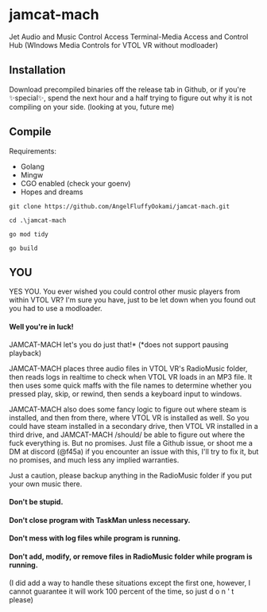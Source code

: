 # jamcat-mach
 Jet Audio and Music Control Access Terminal-Media Access and Control Hub (WIndows Media Controls for VTOL VR without modloader)

## Installation
Download precompiled binaries off the release tab in Github, or if you're ✨special✨, spend the next hour and a half trying to figure out why it is not compiling on your side. (looking at you, future me)

## Compile 
Requirements:
- Golang
- Mingw
- CGO enabled (check your goenv)
- Hopes and dreams

`git clone https://github.com/AngelFluffyOokami/jamcat-mach.git`

`cd .\jamcat-mach`

`go mod tidy`

`go build`


## YOU
YES YOU.
You ever wished you could control other music players from within VTOL VR? I'm sure you have, just to be let down when you found out you had to use a modloader.
#### Well you're in luck!
JAMCAT-MACH let's you do just that!*
(*does not support pausing playback)

JAMCAT-MACH places three audio files in VTOL VR's RadioMusic folder, then reads logs in realtime to check when VTOL VR loads in an MP3 file. 
It then uses some quick maffs with the file names to determine whether you pressed play, skip, or rewind, then sends a keyboard input to windows.

JAMCAT-MACH also does some fancy logic to figure out where steam is installed, and then from there, where VTOL VR is installed as well. So you could have steam installed in a secondary drive, then VTOL VR installed in a third drive, and JAMCAT-MACH /should/ be able to figure out where the fuck everything is. But no promises. Just file a Github issue, or shoot me a DM at discord (@f45a) if you encounter an issue with this, I'll try to fix it, but no promises, and much less any implied warranties. 

Just a caution, please backup anything in the RadioMusic folder if you put your own music there. 

#### Don't be stupid.
#### Don't close program with TaskMan unless necessary.
#### Don't mess with log files while program is running.
#### Don't add, modify, or remove files in RadioMusic folder while program is running.

(I did add a way to handle these situations except the first one, however, I cannot guarantee it will work 100 percent of the time, so just d o n ' t please)
